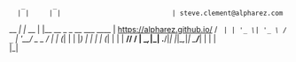        _       _                             
      | |     | |                            | steve.clement@alpharez.com
  __ _| |_ __ | |__   __ _ _ __ ___ ____     | https://alpharez.github.io/
 / _` | | '_ \| '_ \ / _` | '__/ _ \_  /     |
| (_| | | |_) | | | | (_| | | |  __// /      |
 \__,_|_| .__/|_| |_|\__,_|_|  \___/___|     |
        | |                             
        |_|                             
